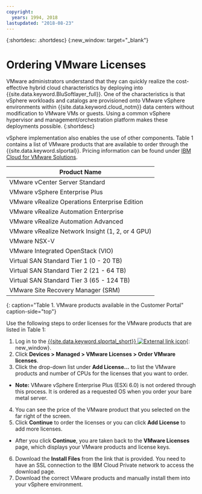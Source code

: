 ```yaml
---
copyright:
  years: 1994, 2018
lastupdated: "2018-08-23"
---
```


{:shortdesc: .shortdesc}
{:new_window: target="_blank"}

# Ordering VMware Licenses

VMware administrators understand that they can quickly realize the cost-effective hybrid cloud characteristics by deploying into {{site.data.keyword.BluSoftlayer_full}}. One of the characteristics is that vSphere workloads and catalogs are provisioned onto VMware vSphere environments within {{site.data.keyword.cloud_notm}} data centers without modification to VMware VMs or guests. Using a common vSphere hypervisor and management/orchestration platform makes these deployments possible.
{:shortdesc}

vSphere implementation also enables the use of other components. Table 1 contains a list of VMware products that are available to order through the {{site.data.keyword.slportal}}. Pricing information can be found under [IBM Cloud for VMware Solutions](http://www.softlayer.com/vmware-solutions).

|Product Name|
|---|
|VMware vCenter Server Standard|
|VMware vSphere Enterprise Plus|
|VMware vRealize Operations Enterprise Edition|
|VMware vRealize Automation Enterprise|
|VMware vRealize Automation Advanced|
|VMware vRealize Network Insight (1, 2, or 4 GPU)|
|VMware NSX-V|
|VMware Integrated OpenStack (VIO)|
|Virtual SAN Standard Tier 1 (0 - 20 TB)|
|Virtual SAN Standard Tier 2 (21 - 64 TB)|
|Virtual SAN Standard Tier 3 (65 - 124 TB)|
|VMware Site Recovery Manager (SRM)|
{: caption="Table 1. VMware products available in the Customer Portal" caption-side="top"}

Use the following steps to order licenses for the VMware products that are listed in Table 1:
1. Log in to the [{{site.data.keyword.slportal_short}} ![External link icon](../../icons/launch-glyph.svg "External link icon")](https://control.softlayer.com/){: new_window}.
2. Click **Devices > Managed > VMware Licenses > Order VMware licenses**.
3. Click the drop-down list under **Add License...** to list the VMware products and number of CPUs for the licenses that you want to order.
  * **Note:** VMware vSphere Enterprise Plus (ESXi 6.0) is not ordered through this process. It is ordered as a requested OS when you order your bare metal server.
4. You can see the price of the VMware product that you selected on the far right of the screen.
5. Click **Continue** to order the licenses or you can click **Add License** to add more licenses.
  * After you click **Continue**, you are taken back to the **VMware Licenses** page, which displays your VMware products and license keys.
6. Download the **Install Files** from the link that is provided. You need to have an SSL connection to the IBM Cloud Private network to access the download page.
7. Download the correct VMware products and manually install them into your vSphere environment.
